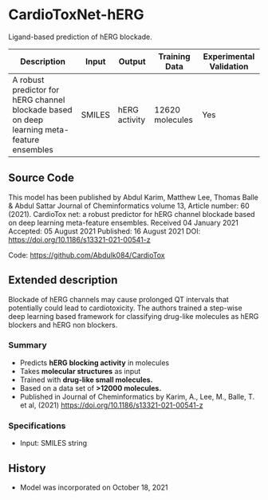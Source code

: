 # CardioToxNet-hERG

Ligand-based prediction of hERG blockade.

| Description | Input  | Output  | Training Data | Experimental Validation |
| ------- | --- | --- | --- | --- |
| A robust predictor for hERG channel blockade based on deep learning meta-feature ensembles | SMILES | hERG activity | 12620 molecules | Yes |

## Source Code
This model has been published by Abdul Karim, Matthew Lee, Thomas Balle & Abdul Sattar 
Journal of Cheminformatics volume 13, Article number: 60 (2021). CardioTox net: a robust predictor for hERG channel blockade based on deep learning meta-feature ensembles. Received
04 January 2021 Accepted: 05 August 2021 Published: 16 August 2021 DOI: https://doi.org/10.1186/s13321-021-00541-z

Code: https://github.com/Abdulk084/CardioTox

## Extended description

Blockade of hERG channels may cause prolonged QT intervals that potentially could lead to cardiotoxicity. The authors trained a step-wise deep learning based framework for classifying drug-like molecules as hERG blockers and hERG non blockers. 

### Summary 

- Predicts **hERG blocking activity** in molecules
- Takes **molecular structures** as input
- Trained with **drug-like small molecules.**
- Based on a data set of **>12000 molecules.**
- Published in Journal of Cheminformatics by Karim, A., Lee, M., Balle, T. et al, (2021) https://doi.org/10.1186/s13321-021-00541-z

### Specifications 

- Input: SMILES string

## History 
- Model was incorporated on October 18, 2021
